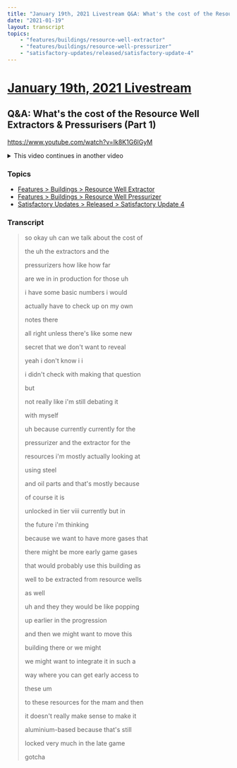 ```yaml
---
title: "January 19th, 2021 Livestream Q&A: What's the cost of the Resource Well Extractors & Pressurisers (Part 1)"
date: "2021-01-19"
layout: transcript
topics:
    - "features/buildings/resource-well-extractor"
    - "features/buildings/resource-well-pressurizer"
    - "satisfactory-updates/released/satisfactory-update-4"
---
```

# [January 19th, 2021 Livestream](../2021-01-19.md)
## Q&A: What's the cost of the Resource Well Extractors & Pressurisers (Part 1)
https://www.youtube.com/watch?v=Ik8K1G6lGyM
<details>
<summary>This video continues in another video</summary>

* January 19th, 2021 Livestream Q&A: What's the cost of the Resource Well Extractors & Pressurisers (Part 2) [https://www.youtube.com/watch?v=MaHhdhMI_38](https://www.youtube.com/watch?v=MaHhdhMI_38)
</details>


### Topics
* [Features > Buildings > Resource Well Extractor](../topics/features/buildings/resource-well-extractor.md)
* [Features > Buildings > Resource Well Pressurizer](../topics/features/buildings/resource-well-pressurizer.md)
* [Satisfactory Updates > Released > Satisfactory Update 4](../topics/satisfactory-updates/released/satisfactory-update-4.md)

### Transcript

> so okay uh can we talk about the cost of
>
> the uh the extractors and the
>
> pressurizers how like how far
>
> are we in in production for those uh
>
> i have some basic numbers i would
>
> actually have to check up on my own
>
> notes there
>
> all right unless there's like some new
>
> secret that we don't want to reveal
>
> yeah i don't know i i
>
> i didn't check with making that question
>
> but
>
> not really like i'm still debating it
>
> with myself
>
> uh because currently currently for the
>
> pressurizer and the extractor for the
>
> resources i'm mostly actually looking at
>
> using steel
>
> and oil parts and that's mostly because
>
> of course it is
>
> unlocked in tier viii currently but in
>
> the future i'm thinking
>
> because we want to have more gases that
>
> there might be more early game gases
>
> that would probably use this building as
>
> well to be extracted from resource wells
>
> as well
>
> uh and they they would be like popping
>
> up earlier in the progression
>
> and then we might want to move this
>
> building there or we might
>
> we might want to integrate it in such a
>
> way where you can get early access to
>
> these um
>
> to these resources for the mam and then
>
> it doesn't really make sense to make it
>
> aluminium-based because that's still
>
> locked very much in the late game
>
> gotcha

